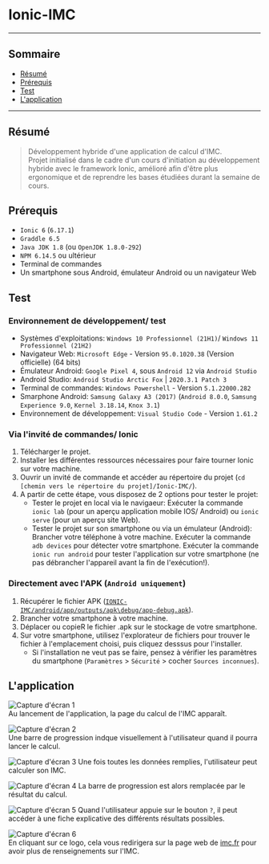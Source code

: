 # Ionic-IMC

---

## Sommaire

- [Résumé](#résumé)
- [Prérequis](#prérequis)
- [Test](#test)
- [L'application](#lapplication)

---

## Résumé

> Développement hybride d'une application de calcul d'IMC.   
> Projet initialisé dans le cadre d'un cours d'initiation au développement hybride avec le framework Ionic, amélioré afin d'être plus ergonomique et de reprendre les bases étudiées durant la semaine de cours.
   
## Prérequis

- `Ionic 6` (`6.17.1`)
- `Graddle 6.5`
- `Java JDK 1.8` (ou `OpenJDK 1.8.0-292`)
- `NPM 6.14.5` ou ultérieur
- Terminal de commandes
- Un smartphone sous Android, émulateur Android ou un navigateur Web

## Test

### Environnement de développement/ test

 - Systèmes d'exploitations: `Windows 10 Professionnel (21H1)`/ `Windows 11 Professionnel (21H2)`
 - Navigateur Web: `Microsoft Edge` - Version `95.0.1020.38` (Version officielle) (64 bits)
 - Émulateur Android: `Google Pixel 4`, sous `Android 12` via `Android Studio`
 - Android Studio: `Android Studio Arctic Fox` | `2020.3.1 Patch 3`
 - Terminal de commandes: `Windows Powershell` - Version `5.1.22000.282`
 - Smarphone Android: `Samsung Galaxy A3 (2017)` (`Android 8.0.0`, `Samsung Experience 9.0`, `Kernel 3.18.14`, `Knox 3.1`)
 - Environnement de développement: `Visual Studio Code` - Version `1.61.2`

### Via l'invité de commandes/ Ionic

1. Télécharger le projet.
2. Installer les différentes ressources nécessaires pour faire tourner Ionic sur votre machine.
3. Ouvrir un invité de commande et accéder au répertoire du projet (`cd [chemin vers le répertoire du projet]/Ionic-IMC/`).
4. A partir de cette étape, vous disposez de 2 options pour tester le projet:
   - Tester le projet en local via le navigaeur:
Exécuter la commande `ionic lab` (pour un aperçu application mobile IOS/ Android) ou `ionic serve` (pour un aperçu site Web).
   - Tester le projet sur son smartphone ou via un émulateur (Android):
Brancher votre téléphone à votre machine.
Exécuter la commande `adb devices` pour détecter votre smartphone.
Exécuter la commande `ionic run android` pour tester l'application sur votre smartphone (ne pas débrancher l'appareil avant la fin de l'exécution!).

### Directement avec l'APK (`Android uniquement`)
1. Récupérer le fichier APK ([`IONIC-IMC/android/app/outputs/apk\debug/app-debug.apk`](/android/app/build/outputs/apk/debug/app-debug.apk)).
2. Brancher votre smartphone à votre machine.
3. Déplacer ou copieR le fichier .apk sur le stockage de votre smartphone.
4. Sur votre smartphone, utilisez l'explorateur de fichiers pour trouver le fichier à l'emplacement choisi, puis cliquez desssus pour l'installer.
   - Si l'installation ne veut pas se faire, pensez à vérifier les paramètres du smartphone (`Paramètres` > `Sécurité` > cocher `Sources inconnues`).

## L'application
   
![Capture d'écran 1](/ressourcesReadme/IonicIMC-001.png)   
Au lancement de l'application, la page du calcul de l'IMC apparaît.

![Capture d'écran 2](/ressourcesReadme/IonicIMC-002.png)   
Une barre de progression indque visuellement à l'utilisateur quand il pourra lancer le calcul.

![Capture d'écran 3](/ressourcesReadme/IonicIMC-003.png)
Une fois toutes les données remplies, l'utilisateur peut calculer son IMC.

![Capture d'écran 4](/ressourcesReadme/IonicIMC-004.png)
La barre de progression est alors remplacée par le résultat du calcul.

![Capture d'écran 5](/ressourcesReadme/IonicIMC-005.png)
Quand l'utilisateur appuie sur le bouton `?`, il peut accéder à une fiche explicative des différents résultats possibles.

![Capture d'écran 6](/ressourcesReadme/IonicIMC-006.png)   
En cliquant sur ce logo, cela vous redirigera sur la page web de [imc.fr](https://www.imc.fr/calcul) pour avoir plus de renseignements sur l'IMC.